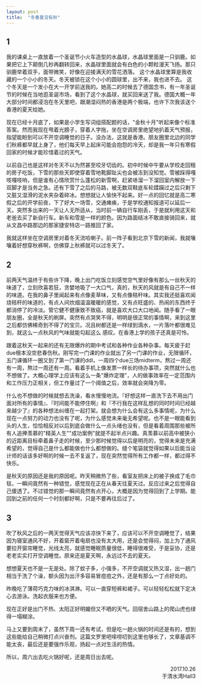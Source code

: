 ```yaml
---
layout: post
title:  "冬春夏没有秋"
---
```


## 1
我的课桌上一直放着一个圣诞节小火车造型的水晶球，水晶球里面是一只驯鹿。如果把它上下颠倒几秒再翻转回来，水晶球里面就会有白色的小颗粒漫天飞扬。那只驯鹿举着双手，面带微笑，好像在迎接满天的雪花洒落。
这个水晶球里算是我收藏的一个小小的冬天。冬天被锁在这个小小的圆球里，出不来，我也进不去。
这个冬天是一个发小在大一开学前送我的。她高二的时候去了德国念书，有一年圣诞节的时候在当地逛圣诞市场，看到了这个水晶球，就买回来送了我。德国大概一年大部分时间都浸泡在冬天里吧，跟潮湿闷热的香港是两个极端，也许下次我该送个香港的夏天给她。

现在已经十月底了，如果是小学生写词组搭配题的话，"金秋十月"听起来像个标准答案。然而我现在甩着光膀子，穿着人字拖，坐在空调房里绝望地扒着天气预报，指望能盼到可以不开空调睡觉的日子。没办法，这就是香港。朋友圈里北边的同学们秋裤都早就上身了，他们每天早上起床可能会抱怨的冷天，却是我一年只有寒假回家的时候才能珍惜着过的天气。

以前自己也是这样对冬天不以为然甚至咬牙切齿的。初中时候中午要从学校走回租的房子吃饭，下雪的那些天即使穿着雪地靴脚趾尖也会被冻到没知觉。雪被踩得嘎吱嘎吱响，但是谁有心情欣赏什么蓬松的新雪啊，赶紧哧溜一下溜回室内解放一下双脚才是当务之急。还有下雪了之后的马路，被无数双鞋底车轮蹂躏过之后只剩下又脏又湿滑的泥水夹杂着碎冰。想想就让人愉快不起来。好一点的回忆就是高二寒假之后的开学前夜，下了好大一场雪，交通瘫痪，于是学校通知报道可以延后一天。突然多出来的一天让人无所适从，当时前一辆自行车刚丢，于是就利用这天和老爸去买了新自行车。新车和雪是一样的颜色。因为路面结冰不敢直接骑回来，就从文昌中路那边的那家捷安特店一路推回了家。

我就这样坐在空调房里对着冬天流哈喇子。前一阵子看到北京下雪的新闻，我就嚷嚷着好想穿秋裤啊，仿佛穿上秋裤就可以过冬天了。

## 2
前两天气温终于有些许下降，晚上出门吃饭立刻感觉空气里好像有那么一丝秋天的味道了，立刻欣喜若狂，贪婪地吸了一大口气，真的，秋天的风就是有自己不一样的味道。在我的鼻子里闻起来有点像麦草味，又有点像秸秆味。其实我还挺喜欢闻烧秸秆的味道的，有点人间炊烟温温暖暖的感觉，又有点旺盛的、热闹的东西终于都消停了的冷淡。管它健不健康致不致癌，就是喜欢大口大口地闻。随手看了一眼朋友圈，全是秋天的刷屏。突然有点哭笑不得，明明是很正常的事情啊，来到这里之后都仿佛稀奇到不得了的宝贝。况且树都还是一样绿到滴水，一片落叶都很难见到，就这么一点秋风的气味就能勾起这么
感叹。在香港上学的孩子还真是可怜。

跟着这秋天一起来的还有无限爆炸的期中考试和各种作业各种杂事。每天疲于赶due根本没空悲春伤秋。刚写完一门课的作业就出了另一门课的作业，无限循环，五门课循环一圈又到了第一门课的ddl，一周四个due三场midterm，熬过一周还有一周，熬过一周还有一周。看着手机上像发票一样长的待办事项，突然就什么也不想做了。大概心理学上应该有这么一条"爆炸定理"，人的做事效率在一定范围内和工作压力正相关，但工作量过了一个阈值之后，效率就会突降为零。

什么也不想做的时候就想去洗澡，看水慢慢地流。『好想这样一直洗下去不用出门面对所有的事情』、『时间能不能停住啊』和『不行我在这样乱想的同时时间已经越来越少了』的各种想法纠缠在一起打架。就会想为什么会有这么多事情呢，为什么现在一点努力的动力也没有了呢，为什么感觉未来毫无希望呢。也不是一眼能看到头的人生，恰恰相反对以后到底会做什么一点头绪也没有，但是看着周围那些被所有人追捧羡慕的"精英人生""成功案例"就提不起半点兴趣。真羡慕以前高中被狭小的近距离目标牵着鼻子走的时候，至少那时候觉得以后是明亮的，觉得未来是充满希望的，觉得自己是什么都能做也什么都想做的。缝个笔袋就觉得如果以后能当设计师的话该多好啊的时候一去不复返了，现在突然觉得所有工作都一样，都过得不快乐。

是秋天的原因还是我的原因呢。昨天稍微热了些，看室友把床上的被子换成了毛巾毯，一瞬间竟然有一种错觉，感觉现在正在从春天往夏天过。反应过来之后觉得自己傻透了。不过错觉的那一瞬间竟然有点开心，大概是因为觉得回到了上学期。能回到之前的任何一个时刻都好啊，只是不要再往后过了。

## 3
吹了秋风之后的一两天觉得天气应该凉快下来了，应该可以不开空调睡觉了，结果因为寝室通风不好，开着窗开着电扇也没有太大用，还是会觉得闷，加上为了通风要拉开窗帘睡觉，光线太亮，就感觉睡眠质量很低，睡得很难受，于是妥协，还是老老实实打开空调睡觉。原来还是夏天啊，永远过不去的夏天。

想想夏天也不是一无是处。除了蚊子多，小强多，不开空调就又热又湿，出一趟门相当于洗了个澡，额头因为出汗多容易冒痘痘之外，还是有那么一丁点好处的。

昨晚吃了薄荷巧克力味的冰淇淋。可以一直穿短裤和裙子。可以轻轻松松就下定决心去游泳。洗起衣服来也方便。

现在正好是出门不热、太阳正好明媚但又不晒的天气。回宿舍山路上的爬山虎也绿得一塌糊涂。

马上又要到周末了，虽然下周一还有考试，但是吃一趟火锅的时间还是有的，想到这些能给自己稍微打点兴奋剂。这篇文罗里吧嗦唠叨到这里也够长了，文章基调不能太丧，最后还是要强作乐观，扬起一点对生活的热情。

所以，周六出去吃火锅好呢，还是周日出去呢。

<div style="text-align: right"> 2017.10.26</div>
<div style="text-align: right">于清水湾Hall3</div>
